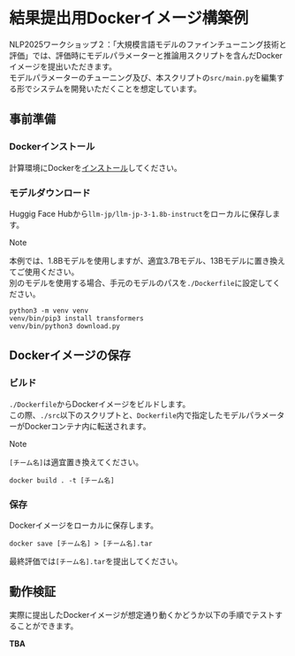 # 結果提出用Dockerイメージ構築例

NLP2025ワークショップ２：「大規模言語モデルのファインチューニング技術と評価」では、評価時にモデルパラメーターと推論用スクリプトを含んだDockerイメージを提出いただきます。  
モデルパラメーターのチューニング及び、本スクリプトの`src/main.py`を編集する形でシステムを開発いただくことを想定しています。

## 事前準備

### Dockerインストール

計算環境にDockerを[インストール](https://docs.docker.com/engine/install/)してください。

### モデルダウンロード

Huggig Face Hubから`llm-jp/llm-jp-3-1.8b-instruct`をローカルに保存します。  

> [!NOTE]
> 本例では、1.8Bモデルを使用しますが、適宜3.7Bモデル、13Bモデルに置き換えてご使用ください。  
> 別のモデルを使用する場合、手元のモデルのパスを`./Dockerfile`に設定してください。

```
python3 -m venv venv
venv/bin/pip3 install transformers
venv/bin/python3 download.py
```

## Dockerイメージの保存

### ビルド

`./Dockerfile`からDockerイメージをビルドします。  
この際、`./src`以下のスクリプトと、`Dockerfile`内で指定したモデルパラメーターがDockerコンテナ内に転送されます。  

> [!NOTE]
> `[チーム名]`は適宜置き換えてください。

```
docker build . -t [チーム名]
```

### 保存

Dockerイメージをローカルに保存します。

```
docker save [チーム名] > [チーム名].tar
```

最終評価では`[チーム名].tar`を提出してください。

## 動作検証

実際に提出したDockerイメージが想定通り動くかどうか以下の手順でテストすることができます。

**TBA**
